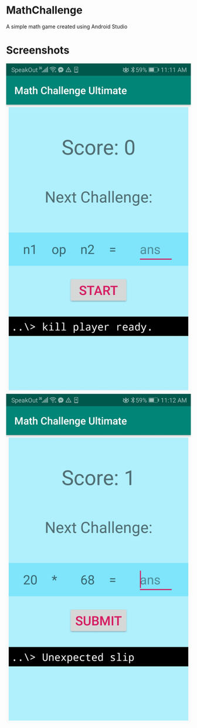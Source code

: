 # MathChallenge
A simple math game created using Android Studio

# Screenshots
![Alt text](Screenshot_20190113-111139.jpg?raw=true "Title")
![Alt text](Screenshot_20190113-111213.jpg?raw=true "Title")
